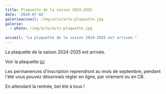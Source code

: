 ```yaml
---
title: Plaquette de la saison 2024-2025
date: '2024-07-02'
galerieaccueil: /img/actu/actu-plaquette.jpg
galerie:
  - photo: /img/actu/actu-plaquette.jpg
 
accueil: "La plaquette de la saison 2024-2025 est arrivée."
---
```

La plaquette de la saison 2024-2025 est arrivée.

 Voir la plaquette [ici](https://pslm.fr/img/actu/actu-plaquette.jpg)

Les permanences d'inscription reprendront au mois de septembre, pendant l'été vous pouvez désormais régler en ligne, par virement ou en CB.

En attendant la rentrée, bel été à tous !